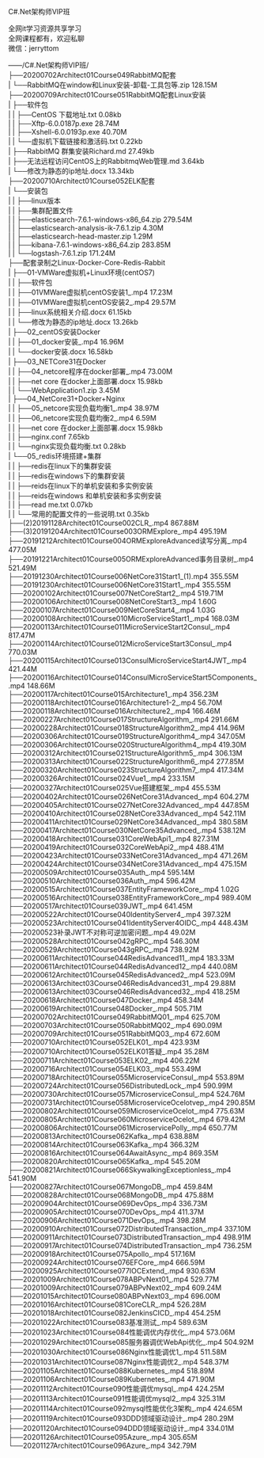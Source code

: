 C#.Net架构师VIP班

全网it学习资源共享学习<br>全网课程都有，欢迎私聊<br>微信：jerryttom<br>

——/C#.Net架构师VIP班/<br> ├──20200702Architect01Course049RabbitMQ配套<br> | └──RabbitMQ在window和Linux安装-卸载-工具包等.zip 128.15M<br> ├──20200709Architect01Course051RabbitMQ配套Linux安装<br> | ├──软件包<br> | | ├──CentOS 下载地址.txt 0.08kb<br> | | ├──Xftp-6.0.0187p.exe 28.74M<br> | | ├──Xshell-6.0.0193p.exe 40.70M<br> | | └──虚拟机下载链接和激活码.txt 0.22kb<br> | ├──RabbitMQ 群集安装Richard.md 27.49kb<br> | ├──无法远程访问CentOS上的RabbitmqWeb管理.md 3.64kb<br> | └──修改为静态的ip地址.docx 13.34kb<br> ├──20200710Architect01Course052ELK配套<br> | └──安装包<br> | | ├──linux版本<br> | | ├──集群配置文件<br> | | ├──elasticsearch-7.6.1-windows-x86_64.zip 279.54M<br> | | ├──elasticsearch-analysis-ik-7.6.1.zip 4.30M<br> | | ├──elasticsearch-head-master.zip 1.29M<br> | | ├──kibana-7.6.1-windows-x86_64.zip 283.85M<br> | | └──logstash-7.6.1.zip 171.24M<br> ├──配套录制之Linux-Docker-Core-Redis-Rabbit<br> | ├──01-VMWare虚拟机+Linux环境(centOS7)<br> | | ├──软件包<br> | | ├──01VMWare虚拟机centOS安装1_.mp4 17.23M<br> | | ├──01VMWare虚拟机centOS安装2_.mp4 29.57M<br> | | ├──linux系统相关介绍.docx 61.15kb<br> | | └──修改为静态的ip地址.docx 13.26kb<br> | ├──02_centOS安装Docker<br> | | ├──01_docker安装_.mp4 16.96M<br> | | └──docker安装.docx 16.58kb<br> | ├──03_NETCore31在Docker<br> | | ├──04_netcore程序在docker部署_.mp4 73.00M<br> | | ├──net core 在docker上面部署.docx 15.98kb<br> | | └──WebApplication1.zip 3.45M<br> | ├──04_NetCore31+Docker+Nginx<br> | | ├──05_netcore实现负载均衡1_.mp4 38.97M<br> | | ├──06_netcore实现负载均衡2_.mp4 6.59M<br> | | ├──net core 在docker上面部署.docx 15.98kb<br> | | ├──nginx.conf 7.65kb<br> | | └──nginx实现负载均衡.txt 0.28kb<br> | └──05_redis环境搭建+集群<br> | | ├──redis在linux下的集群安装<br> | | ├──redis在windows下的集群安装<br> | | ├──reids在linux下的单机安装和多实例安装<br> | | ├──reids在windows 和单机安装和多实例安装<br> | | ├──read me.txt 0.07kb<br> | | └──常用的配置文件的一些说明.txt 0.35kb<br> ├──(2)20191128Architect01Course002CLR_.mp4 867.88M<br> ├──(3)20191204Architect01Course003ORMExplore_.mp4 495.19M<br> ├──20191212Architect01Course004ORMExploreAdvanced读写分离_.mp4 477.05M<br> ├──20191221Architect01Course005ORMExploreAdvanced事务目录树_.mp4 521.49M<br> ├──20191230Architect01Course006NetCore31Start1_(1).mp4 355.55M<br> ├──20191230Architect01Course006NetCore31Start1_.mp4 355.55M<br> ├──20200102Architect01Course007NetCoreStart2_.mp4 519.71M<br> ├──20200106Architect01Course008NetCoreStart3_.mp4 1.60G<br> ├──20200107Architect01Course009NetCoreStart4_.mp4 1.03G<br> ├──20200108Architect01Course010MicroServiceStart1_.mp4 168.03M<br> ├──20200113Architect01Course011MicroServiceStart2Consul_.mp4 817.47M<br> ├──20200114Architect01Course012MicroServiceStart3Consul_.mp4 770.03M<br> ├──20200115Architect01Course013ConsulMicroServiceStart4JWT_.mp4 421.44M<br> ├──20200116Architect01Course014ConsulMicroServiceStart5Components_.mp4 148.66M<br> ├──20200117Architect01Course015Architecture1_.mp4 356.23M<br> ├──20200118Architect01Course016Architecture1-2_.mp4 56.70M<br> ├──20200118Architect01Course016Architecture2_.mp4 166.46M<br> ├──20200227Architect01Course017StructureAlgorithm_.mp4 291.66M<br> ├──20200228Architect01Course018StructureAlgorithm2_.mp4 414.96M<br> ├──20200306Architect01Course019StructureAlgorithm4_.mp4 347.05M<br> ├──20200306Architect01Course020StructureAlgorithm4_.mp4 419.30M<br> ├──20200312Architect01Course021StructureAlgorithm5_.mp4 306.13M<br> ├──20200313Architect01Course022StructureAlgorithm6_.mp4 277.85M<br> ├──20200320Architect01Course023StructureAlgorithm7_.mp4 417.34M<br> ├──20200326Architect01Course024Vue1_.mp4 233.15M<br> ├──20200327Architect01Course025Vue搭建框架_.mp4 455.53M<br> ├──20200402Architect01Course026NetCore31Advanced_.mp4 604.27M<br> ├──20200405Architect01Course027NetCore32Advanced_.mp4 447.85M<br> ├──20200410Architect01Course028NetCore33Advanced_.mp4 542.11M<br> ├──20200411Architect01Course029NetCore34Advanced_.mp4 380.58M<br> ├──20200417Architect01Course030NetCore35Advanced_.mp4 538.12M<br> ├──20200418Architect01Course031CoreWebApi1_.mp4 827.31M<br> ├──20200419Architect01Course032CoreWebApi2_.mp4 488.41M<br> ├──20200423Architect01Course033NetCore31Advanced_.mp4 471.26M<br> ├──20200424Architect01Course034NetCore31Advanced_.mp4 475.15M<br> ├──20200509Architect01Course035Auth_.mp4 595.14M<br> ├──20200510Architect01Course036Auth_.mp4 596.42M<br> ├──20200515Architect01Course037EntityFrameworkCore_.mp4 1.02G<br> ├──20200516Architect01Course038EntityFrameworkCore_.mp4 989.40M<br> ├──20200517Architect01Course039JWT_.mp4 641.45M<br> ├──20200522Architect01Course040IdentityServer4_.mp4 397.32M<br> ├──20200523Architect01Course041IdentityServer4OIDC_.mp4 448.43M<br> ├──20200523补录JWT不对称可逆加密问题_.mp4 49.02M<br> ├──20200528Architect01Course042gRPC_.mp4 546.30M<br> ├──20200529Architect01Course043gRPC_.mp4 738.92M<br> ├──20200611Architect01Course044RedisAdvanced11_.mp4 183.33M<br> ├──20200611Architect01Course044RedisAdvanced12_.mp4 440.08M<br> ├──20200612Architect01Course045RedisAdvanced2_.mp4 523.09M<br> ├──20200613Architect03Course046RedisAdvanced31_.mp4 29.88M<br> ├──20200613Architect03Course046RedisAdvanced32_.mp4 418.25M<br> ├──20200618Architect01Course047Docker_.mp4 458.34M<br> ├──20200619Architect01Course048Docker_.mp4 505.71M<br> ├──20200702Architect01Course049RabbitMQ01_.mp4 625.70M<br> ├──20200703Architect01Course050RabbitMQ02_.mp4 690.09M<br> ├──20200709Architect01Course051RabbitMQ03_.mp4 672.60M<br> ├──20200710Architect01Course052ELK01_.mp4 423.93M<br> ├──20200710Architect01Course052ELK01答疑_.mp4 35.28M<br> ├──20200711Architect01Course053ELK02_.mp4 406.22M<br> ├──20200716Architect01Course054ELK03_.mp4 553.49M<br> ├──20200718Architect01Course055MicroserviceConsul_.mp4 553.89M<br> ├──20200724Architect01Course056DistributedLock_.mp4 590.99M<br> ├──20200730Architect01Course057MicroserviceConsul_.mp4 524.76M<br> ├──20200731Architect01Course058MicroserviceOcelotvep_.mp4 290.85M<br> ├──20200802Architect01Course059MicroserviceOcelot_.mp4 775.63M<br> ├──20200805Architect01Course060MicroserviceOcelot_.mp4 679.42M<br> ├──20200806Architect01Course061MicroservicePolly_.mp4 650.77M<br> ├──20200813Architect01Course062Kafka_.mp4 638.88M<br> ├──20200814Architect01Course063Kafka_.mp4 366.32M<br> ├──20200816Architect01Course064AwaitAsync_.mp4 869.35M<br> ├──20200820Architect01Course065Kafka_.mp4 545.20M<br> ├──20200821Architect01Course066SkywalkingExceptionless_.mp4 541.90M<br> ├──20200827Architect01Course067MongoDB_.mp4 459.84M<br> ├──20200828Architect01Course068MongoDB_.mp4 475.88M<br> ├──20200904Architect01Course069DevOps_.mp4 336.73M<br> ├──20200905Architect01Course070DevOps_.mp4 411.37M<br> ├──20200906Architect01Course071DevOps_.mp4 398.28M<br> ├──20200910Architect01Course072DistributedTransaction_.mp4 337.10M<br> ├──20200911Architect01Course073DistributedTransaction_.mp4 498.91M<br> ├──20200917Architect01Course074DistributedTransaction_.mp4 736.25M<br> ├──20200918Architect01Course075Apollo_.mp4 517.16M<br> ├──20200924Architect01Course076EFCore_.mp4 666.59M<br> ├──20200925Architect01Course077IOCExtend_.mp4 930.63M<br> ├──20201009Architect01Course078ABPvNext01_.mp4 529.77M<br> ├──20201009Architect01Course079ABPvNext02_.mp4 609.24M<br> ├──20201015Architect01Course080ABPvNext03_.mp4 696.00M<br> ├──20201016Architect01Course081CoreCLR_.mp4 526.28M<br> ├──20201018Architect01Course082JenkinsCICD_.mp4 454.25M<br> ├──20201022Architect01Course083基准测试_.mp4 589.63M<br> ├──20201023Architect01Course084性能调优内存优化_.mp4 573.06M<br> ├──20201029Architect01Course085服务器调优WebApi优化_.mp4 504.92M<br> ├──20201030Architect01Course086Nginx性能调优1_.mp4 511.58M<br> ├──20201031Architect01Course087Nginx性能调优2_.mp4 548.37M<br> ├──20201105Architect01Course088Kubernetes_.mp4 518.89M<br> ├──20201106Architect01Course089Kubernetes_.mp4 471.90M<br> ├──20201112Architect01Course090性能调优mysql_.mp4 424.25M<br> ├──20201113Architect01Course091性能调优mysql2_.mp4 325.31M<br> ├──20201114Architect01Course092mysql性能优化3架构_.mp4 424.65M<br> ├──20201119Architect01Course093DDD领域驱动设计_.mp4 280.29M<br> ├──20201120Architect01Course094DDD领域驱动设计_.mp4 334.01M<br> ├──20201126Architect01Course095Azure_.mp4 305.65M<br> └──20201127Architect01Course096Azure_.mp4 342.79M